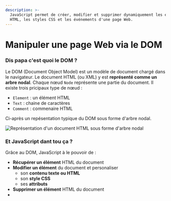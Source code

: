 ```yaml
---
description: >-
  JavaScript permet de créer, modifier et supprimer dynamiquement les éléments
  HTML, les styles CSS et les événements d'une page Web.
---
```


# Manipuler une page Web via le DOM

### Dis papa c'est quoi le DOM ?

Le DOM \(Document Object Model\) est un modèle de document chargé dans le navigateur. Le document HTML \(ou XML\) y est **représenté comme un arbre nodal**. Chaque nœud `Node` représente une partie du document. Il existe trois pricipaux type de nœud :

* `Element` : un élément HTML 
* `Text` : chaine de caractères
* `Comment` : commenaire HTML

Ci-après un repésentation typique du DOM sous forme d'arbre nodal.

![Repr&#xE9;sentation d&apos;un document HTML sous forme d&apos;arbre nodal](http://www.ntu.edu.sg/home/ehchua/programming/webprogramming/images/JS_DOMExample.png)

### Et JavaScript dant tou ça ?

Grâce au DOM, JavaScript à le pouvoir de :

* **Récupérer un élément** HTML du document
* **Modifier un élément** du document et personaliser
  * son **contenu texte ou HTML**
  * son **style CSS**
  * ses **attributs**
* **Supprimer un élément** HTML du document
* 



